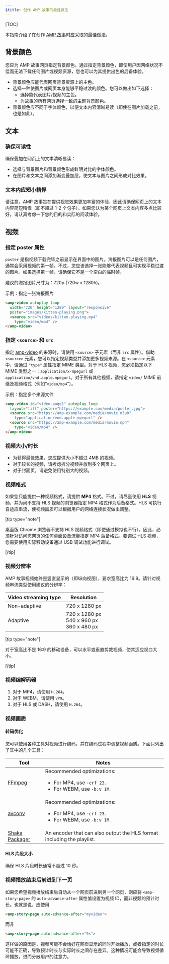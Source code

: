 ```yaml
---
$title: 创作 AMP 故事的最佳做法
---
```


[TOC]

本指南介绍了在创作 [AMP 故事](/zh_cn/docs/reference/components/amp-story.html)时应采取的最佳做法。


## 背景颜色

您应为 AMP 故事网页指定背景颜色。通过指定背景颜色，即使用户因网络状况不佳而无法下载任何图片或视频资源，您也可以为其提供出色的后备体验。

*   背景颜色应能代表网页背景资源上的主色。
*   选择一种使图片或网页本身能够平稳过渡的颜色。您可以做出如下选择：
    *   选择能代表图片/视频的主色。
    *   为故事的所有网页选择一致的主题背景颜色。
*   背景颜色应不同于字体颜色，以便文本内容清晰易读（即使在图片加载之前，也是如此）。

## 文本

### 确保可读性

确保叠加在网页上的文本清晰易读：

* 选择与背景图片和背景颜色形成鲜明对比的字体颜色。
* 在图片和文本之间添加渐变叠加层，使文本与图片之间形成对比效果。

### 文本内应短小精悍

请注意，AMP 故事旨在提供视觉效果更加丰富的体验，因此请确保网页上的文本内容简短精悍（即不超过 1-2 个句子）。如果您认为某个网页上文本内容多点比较好，请认真考虑一下您的目的和实际的阅读体验。

## 视频

### 指定 poster 属性

`poster` 是指视频下载完毕之前显示在界面中的图片。海报图片可以是任何图片，通常会采用视频的第一帧。不过，您应该选择一张能够代表视频且可实现平稳过渡的图片。如果选择第一帧，请确保它不是一个空白的临时帧。

建议的海报图片尺寸为：720p (720w x 1280h)。

示例：指定一张海报图片

```html
<amp-video autoplay loop
  width="720" height="1280" layout="responsive"
  poster="images/kitten-playing.png">
  <source src="videos/kitten-playing.mp4"
    type="video/mp4" />
</amp-video>
```

### 指定 `<source>` 和 `src`

指定 [amp-video](/zh_cn/docs/reference/components/amp-video.html) 的来源时，请使用 `<source>` 子元素（而非 `src` 属性）。借助 `<source>` 元素，您可以指定视频类型并添加更多视频来源。在 `<source>` 元素中，请通过 `"type"` 属性指定 MIME 类型。对于 HLS 视频，您必须指定以下 MIME 类型之一：`application/x-mpegurl` 或 `application/vnd.apple.mpegurl`。对于所有其他视频，请指定 `video/` MIME 前缀及视频格式（例如“`video/mp4`”）。

示例：指定多个来源文件

```html
<amp-video id="video-page1" autoplay loop
  layout="fill" poster="https://example.com/media/poster.jpg">
  <source src="https://amp-example.com/media/movie.m3u8"
    type="application/vnd.apple.mpegurl" />
  <source src="https://amp-example.com/media/movie.mp4"
    type="video/mp4" />
</amp-video>
```

### 视频大小/时长

*  为获得最佳效果，您应提供大小不超过 4MB 的视频。
*   对于较长的视频，请考虑拆分视频并放到多个网页上。
*   对于封面页，请避免使用特别大的视频。

### 视频格式

如果您只能提供一种视频格式，请提供 **MP4** 格式。不过，请尽量使用 **HLS** 视频，并为尚不支持 HLS 视频的浏览器指定 MP4 格式作为后备格式。HLS 可执行自适应串流，使视频画质可以根据用户的网络连接状况做出调整。

[tip type="note"]

桌面版 Chrome 浏览器不支持 HLS 视频格式（即使通过模拟也不行），因此，必须针对访问您网页的任何桌面设备流量指定 MP4 后备格式。要调试 HLS 视频，您需要使用实际移动设备通过 USB 调试功能进行调试。

[/tip]

### 视频分辨率

AMP 故事视频始终是竖直显示的（即纵向视图），要求宽高比为 16:9。请针对视频串流类型使用建议的分辨率：

<table>
  <thead>
    <tr>
     <th>Video streaming type</th>
     <th>Resolution</th>
    </tr>
  </thead>
  <tbody>
    <tr>
     <td>Non-adaptive</td>
     <td>720 x 1280 px</td>
    </tr>
    <tr>
     <td>Adaptive</td>
     <td>720 x 1280 px<br>540 x 960 px<br>360 x 480 px</td>
    </tr>
  </tbody>
</table>


[tip type="note"]

对于宽高比不是 16:9 的移动设备，可以水平或垂直剪裁视频，使其适应视口大小。

[/tip]


### 视频编解码器

1.  对于 MP4，请使用 `H.264`。
1.  对于 WEBM，请使用 `VP9`。
1.  对于 HLS 或 DASH，请使用 `H.264`。


### 视频画质

#### 转码优化

您可以使用各种工具对视频进行编码，并在编码过程中调整视频画质。下面只列出了其中的几个工具：

<table>
  <thead>
    <tr>
     <th>Tool</th>
     <th>Notes</th>
    </tr>
  </thead>
  <tbody>
    <tr>
     <td><a href="https://www.ffmpeg.org/about.html">FFmpeg</a>
     </td>
     <td>Recommended optimizations:
      <ul>
        <li>For MP4, use <code>-crf 23</code>.</li>
        <li>For WEBM, use <code>-b:v 1M</code>.</li>
      </ul>
     </td>
    </tr>
    <tr>
     <td><a href="https://libav.org/avconv.html">avconv</a>
     </td>
     <td>Recommended optimizations:
      <ul>
        <li>For MP4, use <code>-crf 23</code>.</li>
        <li>For WEBM, use <code>-b:v 1M</code>.</li>
      </ul>
     </td>
    </tr>
    <tr>
     <td><a href="https://github.com/google/shaka-packager">Shaka Packager</a></td>
     <td>An encoder that can also output the HLS format including the playlist.
     </td>
    </tr>
  </tbody>
</table>

#### HLS 片段大小

确保 HLS 片段时长通常不超过 10 秒。

### 视频播放结束后前进到下一页

如果您希望视频播放结束后自动从一个网页前进到另一个网页，则应将 `<amp-story-page>` 的 `auto-advance-after` 属性值设置为视频 ID，而非视频的预计时长。也就是说，应使用

```html
<amp-story-page auto-advance-after="myvideo">
```

而非

```html
<amp-story-page auto-advance-after="9s">
```

这样做的原因是，视频可能不会恰好在网页显示的同时开始播放，或者指定的时长可能不正确，导致预计时长与实际时长之间存在差异。这种情况可能会导致视频循环播放，进而分散用户的注意力。
 

